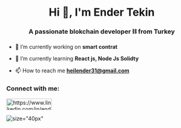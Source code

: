 <h1 align="center">Hi 👋, I'm Ender Tekin</h1>
<h3 align="center">A passionate blokchain developer ⛓️ from Turkey</h3>

- 🔭 I’m currently working on **smart contrat**

- 🌱 I’m currently learning **React js, Node Js Solidty**

- 📫 How to reach me **heilender31@gmail.com**

<h3 align="left">Connect with me:</h3>
<p align="left">
<a href="https://linkedin.com/in/https://www.linkedin.com/in/ender-tekin/" target="blank"><img align="center" src="https://raw.githubusercontent.com/rahuldkjain/github-profile-readme-generator/master/src/images/icons/Social/linked-in-alt.svg" alt="https://www.linkedin.com/in/ender-tekin/" height="30" width="120" /></a>
</p>

![size="40px"](https://www.icegif.com/wp-content/uploads/2022/02/icegif-163.gif)


